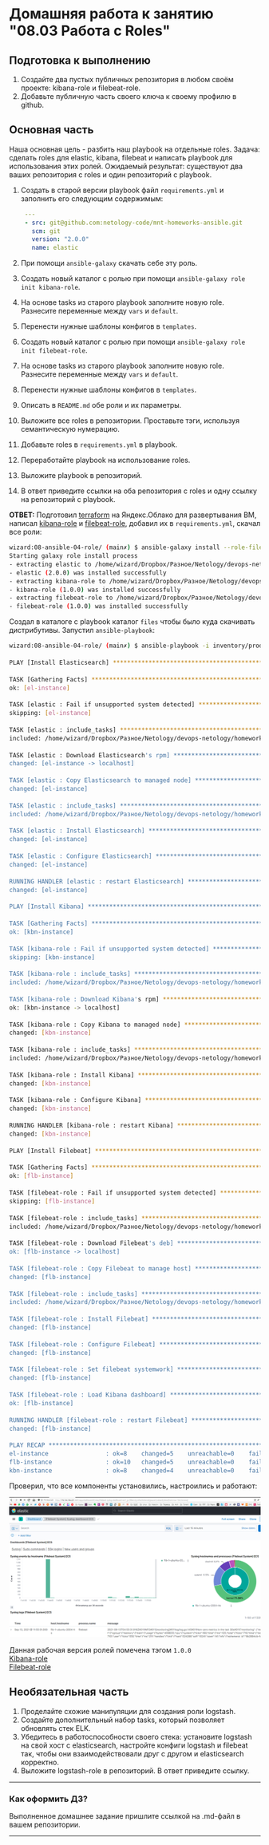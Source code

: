 # Домашняя работа к занятию "08.03 Работа с Roles"

## Подготовка к выполнению

1. Создайте два пустых публичных репозитория в любом своём проекте: kibana-role и filebeat-role.
2. Добавьте публичную часть своего ключа к своему профилю в github.

## Основная часть

Наша основная цель - разбить наш playbook на отдельные roles. Задача: сделать roles для elastic, kibana, filebeat и написать playbook для использования этих ролей. Ожидаемый результат: существуют два ваших репозитория с roles и один репозиторий с playbook.

1. Создать в старой версии playbook файл `requirements.yml` и заполнить его следующим содержимым:

   ```yaml
    ---
    - src: git@github.com:netology-code/mnt-homeworks-ansible.git
      scm: git
      version: "2.0.0"
      name: elastic 
   ```

2. При помощи `ansible-galaxy` скачать себе эту роль.
3. Создать новый каталог с ролью при помощи `ansible-galaxy role init kibana-role`.
4. На основе tasks из старого playbook заполните новую role. Разнесите переменные между `vars` и `default`.
5. Перенести нужные шаблоны конфигов в `templates`.
6. Создать новый каталог с ролью при помощи `ansible-galaxy role init filebeat-role`.
7. На основе tasks из старого playbook заполните новую role. Разнесите переменные между `vars` и `default`.
8. Перенести нужные шаблоны конфигов в `templates`.
9. Описать в `README.md` обе роли и их параметры.
10. Выложите все roles в репозитории. Проставьте тэги, используя семантическую нумерацию.
11. Добавьте roles в `requirements.yml` в playbook.
12. Переработайте playbook на использование roles.
13. Выложите playbook в репозиторий.
14. В ответ приведите ссылки на оба репозитория с roles и одну ссылку на репозиторий с playbook.

**ОТВЕТ:**  Подготовил [terraform](./tf) на Яндекс.Облако для развертывания ВМ, написал [kibana-role](https://github.com/tabwizard/filebeat-role) и [filebeat-role](https://github.com/tabwizard/filebeat-role), добавил их в `requirements.yml`, скачал все роли:

```bash
wizard:08-ansible-04-role/ (main✗) $ ansible-galaxy install --role-file=requirements.yml --roles-path=roles --force
Starting galaxy role install process
- extracting elastic to /home/wizard/Dropbox/Разное/Netology/devops-netology/homework/08-ansible-04-role/roles/elastic
- elastic (2.0.0) was installed successfully
- extracting kibana-role to /home/wizard/Dropbox/Разное/Netology/devops-netology/homework/08-ansible-04-role/roles/kibana-role
- kibana-role (1.0.0) was installed successfully
- extracting filebeat-role to /home/wizard/Dropbox/Разное/Netology/devops-netology/homework/08-ansible-04-role/roles/filebeat-role
- filebeat-role (1.0.0) was installed successfully

```

Создал в каталоге с playbook каталог `files` чтобы было куда скачивать дистрибутивы.
Запустил `ansible-playbook`:

```bash
wizard:08-ansible-04-role/ (main✗) $ ansible-playbook -i inventory/prod.yml site.yml

PLAY [Install Elasticsearch] ****************************************************************************************************************************************

TASK [Gathering Facts] **********************************************************************************************************************************************
ok: [el-instance]

TASK [elastic : Fail if unsupported system detected] ****************************************************************************************************************
skipping: [el-instance]

TASK [elastic : include_tasks] **************************************************************************************************************************************
included: /home/wizard/Dropbox/Разное/Netology/devops-netology/homework/08-ansible-04-role/roles/elastic/tasks/download_yum.yml for el-instance

TASK [elastic : Download Elasticsearch's rpm] ***********************************************************************************************************************
changed: [el-instance -> localhost]

TASK [elastic : Copy Elasticsearch to managed node] *****************************************************************************************************************
changed: [el-instance]

TASK [elastic : include_tasks] **************************************************************************************************************************************
included: /home/wizard/Dropbox/Разное/Netology/devops-netology/homework/08-ansible-04-role/roles/elastic/tasks/install_yum.yml for el-instance

TASK [elastic : Install Elasticsearch] ******************************************************************************************************************************
changed: [el-instance]

TASK [elastic : Configure Elasticsearch] ****************************************************************************************************************************
changed: [el-instance]

RUNNING HANDLER [elastic : restart Elasticsearch] *******************************************************************************************************************
changed: [el-instance]

PLAY [Install Kibana] ***********************************************************************************************************************************************

TASK [Gathering Facts] **********************************************************************************************************************************************
ok: [kbn-instance]

TASK [kibana-role : Fail if unsupported system detected] ************************************************************************************************************
skipping: [kbn-instance]

TASK [kibana-role : include_tasks] **********************************************************************************************************************************
included: /home/wizard/Dropbox/Разное/Netology/devops-netology/homework/08-ansible-04-role/roles/kibana-role/tasks/download_yum.yml for kbn-instance

TASK [kibana-role : Download Kibana's rpm] **************************************************************************************************************************
ok: [kbn-instance -> localhost]

TASK [kibana-role : Copy Kibana to managed node] ********************************************************************************************************************
changed: [kbn-instance]

TASK [kibana-role : include_tasks] **********************************************************************************************************************************
included: /home/wizard/Dropbox/Разное/Netology/devops-netology/homework/08-ansible-04-role/roles/kibana-role/tasks/install_yum.yml for kbn-instance

TASK [kibana-role : Install Kibana] *********************************************************************************************************************************
changed: [kbn-instance]

TASK [kibana-role : Configure Kibana] *******************************************************************************************************************************
changed: [kbn-instance]

RUNNING HANDLER [kibana-role : restart Kibana] **********************************************************************************************************************
changed: [kbn-instance]

PLAY [Install Filebeat] *********************************************************************************************************************************************

TASK [Gathering Facts] **********************************************************************************************************************************************
ok: [flb-instance]

TASK [filebeat-role : Fail if unsupported system detected] **********************************************************************************************************
skipping: [flb-instance]

TASK [filebeat-role : include_tasks] ********************************************************************************************************************************
included: /home/wizard/Dropbox/Разное/Netology/devops-netology/homework/08-ansible-04-role/roles/filebeat-role/tasks/download_apt.yml for flb-instance

TASK [filebeat-role : Download Filebeat's deb] **********************************************************************************************************************
ok: [flb-instance -> localhost]

TASK [filebeat-role : Copy Filebeat to manage host] *****************************************************************************************************************
changed: [flb-instance]

TASK [filebeat-role : include_tasks] ********************************************************************************************************************************
included: /home/wizard/Dropbox/Разное/Netology/devops-netology/homework/08-ansible-04-role/roles/filebeat-role/tasks/install_apt.yml for flb-instance

TASK [filebeat-role : Install Filebeat] *****************************************************************************************************************************
changed: [flb-instance]

TASK [filebeat-role : Configure Filebeat] ***************************************************************************************************************************
changed: [flb-instance]

TASK [filebeat-role : Set filebeat systemwork] **********************************************************************************************************************
changed: [flb-instance]

TASK [filebeat-role : Load Kibana dashboard] ************************************************************************************************************************
ok: [flb-instance]

RUNNING HANDLER [filebeat-role : restart Filebeat] ******************************************************************************************************************
changed: [flb-instance]

PLAY RECAP **********************************************************************************************************************************************************
el-instance                : ok=8    changed=5    unreachable=0    failed=0    skipped=1    rescued=0    ignored=0
flb-instance               : ok=10   changed=5    unreachable=0    failed=0    skipped=1    rescued=0    ignored=0
kbn-instance               : ok=8    changed=4    unreachable=0    failed=0    skipped=1    rescued=0    ignored=0
```

Проверил, что все компоненты установились, настроились и работают:  

[![Screenshot](Screenshot_20210913_115616.png)](Screenshot_20210913_115616.png)

Данная рабочая версия ролей помечена тэгом `1.0.0`  
[Kibana-role](https://github.com/tabwizard/kibana-role/releases/tag/1.0.0)  
[Filebeat-role](https://github.com/tabwizard/filebeat-role/releases/tag/1.0.0)

## Необязательная часть

1. Проделайте схожие манипуляции для создания роли logstash.
2. Создайте дополнительный набор tasks, который позволяет обновлять стек ELK.
3. Убедитесь в работоспособности своего стека: установите logstash на свой хост с elasticsearch, настройте конфиги logstash и filebeat так, чтобы они взаимодействовали друг с другом и elasticsearch корректно.
4. Выложите logstash-role в репозиторий. В ответ приведите ссылку.

---

### Как оформить ДЗ?

Выполненное домашнее задание пришлите ссылкой на .md-файл в вашем репозитории.

---
